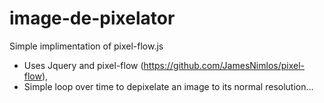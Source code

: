 # image-de-pixelator
Simple implimentation of pixel-flow.js

* Uses Jquery and pixel-flow (https://github.com/JamesNimlos/pixel-flow),
* Simple loop over time to depixelate an image to its normal resolution...
